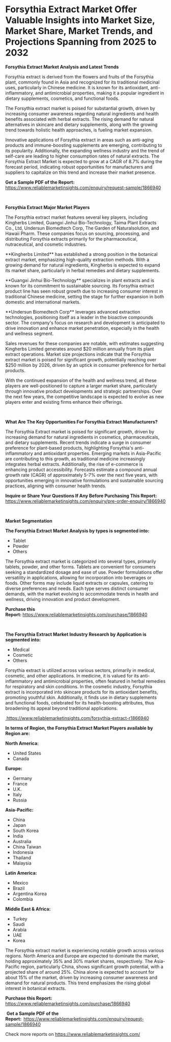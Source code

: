 <p><h1>Forsythia Extract Market Offer Valuable Insights into Market Size, Market Share, Market Trends, and Projections Spanning from 2025 to 2032</h1></p><p><strong>Forsythia Extract Market Analysis and Latest Trends</strong></p>
<p><p>Forsythia extract is derived from the flowers and fruits of the Forsythia plant, commonly found in Asia and recognized for its traditional medicinal uses, particularly in Chinese medicine. It is known for its antioxidant, anti-inflammatory, and antimicrobial properties, making it a popular ingredient in dietary supplements, cosmetics, and functional foods.</p><p>The Forsythia extract market is poised for substantial growth, driven by increasing consumer awareness regarding natural ingredients and health benefits associated with herbal extracts. The rising demand for natural alternatives in skincare and dietary supplements, along with the growing trend towards holistic health approaches, is fueling market expansion.</p><p>Innovative applications of Forsythia extract in areas such as anti-aging products and immune-boosting supplements are emerging, contributing to its popularity. Additionally, the expanding wellness industry and the trend of self-care are leading to higher consumption rates of natural extracts. The Forsythia Extract Market is expected to grow at a CAGR of 8.7% during the forecast period, indicating robust opportunities for manufacturers and suppliers to capitalize on this trend and increase their market presence.</p></p>
<p><strong>Get a Sample PDF of the Report:&nbsp;</strong> <a href="https://www.reliablemarketinsights.com/enquiry/request-sample/1866940?utm_campaign=3047&utm_medium=2&utm_source=Github&utm_content=ia&utm_term=02042025&utm_id=forsythia-extract">https://www.reliablemarketinsights.com/enquiry/request-sample/1866940</a></p>
<p>&nbsp;</p>
<p><strong>Forsythia Extract Major Market Players</strong></p>
<p><p>The Forsythia extract market features several key players, including Kingherbs Limited, Guangxi Jinhui Bio-Technology, Taima Plant Extracts Co., Ltd, Undersun Biomedtech Corp, The Garden of Naturalsolution, and Hawaii Pharm. These companies focus on sourcing, processing, and distributing Forsythia extracts primarily for the pharmaceutical, nutraceutical, and cosmetic industries.</p><p>**Kingherbs Limited** has established a strong position in the botanical extract market, emphasizing high-quality extraction methods. With a growing demand for natural ingredients, Kingherbs is expected to expand its market share, particularly in herbal remedies and dietary supplements.</p><p>**Guangxi Jinhui Bio-Technology** specializes in plant extracts and is known for its commitment to sustainable sourcing. Its Forsythia extract product line has seen robust growth due to increasing consumer interest in traditional Chinese medicine, setting the stage for further expansion in both domestic and international markets.</p><p>**Undersun Biomedtech Corp** leverages advanced extraction technologies, positioning itself as a leader in the bioactive compounds sector. The company's focus on research and development is anticipated to drive innovation and enhance market penetration, especially in the health and wellness segment.</p><p>Sales revenues for these companies are notable, with estimates suggesting Kingherbs Limited generates around $20 million annually from its plant extract operations. Market size projections indicate that the Forsythia extract market is poised for significant growth, potentially reaching over $250 million by 2026, driven by an uptick in consumer preference for herbal products.</p><p>With the continued expansion of the health and wellness trend, all these players are well-positioned to capture a larger market share, particularly through innovative product developments and strategic partnerships. Over the next few years, the competitive landscape is expected to evolve as new players enter and existing firms enhance their offerings.</p></p>
<p>&nbsp;</p>
<p><strong>What Are The Key Opportunities For Forsythia Extract Manufacturers?</strong></p>
<p><p>The Forsythia Extract market is poised for significant growth, driven by increasing demand for natural ingredients in cosmetics, pharmaceuticals, and dietary supplements. Recent trends indicate a surge in consumer preference for plant-based products, highlighting Forsythia's anti-inflammatory and antioxidant properties. Emerging markets in Asia-Pacific are contributing to this growth, as traditional medicine increasingly integrates herbal extracts. Additionally, the rise of e-commerce is enhancing product accessibility. Forecasts estimate a compound annual growth rate (CAGR) of approximately 5-7% over the next five years, with opportunities emerging in innovative formulations and sustainable sourcing practices, aligning with consumer health trends.</p></p>
<p><strong>Inquire or Share Your Questions If Any Before Purchasing This Report:</strong> <a href="https://www.reliablemarketinsights.com/enquiry/pre-order-enquiry/1866940?utm_campaign=3047&utm_medium=2&utm_source=Github&utm_content=ia&utm_term=02042025&utm_id=forsythia-extract">https://www.reliablemarketinsights.com/enquiry/pre-order-enquiry/1866940</a></p>
<p>&nbsp;</p>
<p><strong>Market Segmentation</strong></p>
<p><strong>The Forsythia Extract Market Analysis by types is segmented into:</strong></p>
<p><ul><li>Tablet</li><li>Powder</li><li>Others</li></ul></p>
<p><p>The Forsythia extract market is categorized into several types, primarily tablets, powder, and other forms. Tablets are convenient for consumers seeking a standardized dosage and ease of use. Powder formulations offer versatility in applications, allowing for incorporation into beverages or foods. Other forms may include liquid extracts or capsules, catering to diverse preferences and needs. Each type serves distinct consumer demands, with the market evolving to accommodate trends in health and wellness, driving innovation and product development.</p></p>
<p><strong>Purchase this Report:&nbsp;</strong><a href="https://www.reliablemarketinsights.com/purchase/1866940?utm_campaign=3047&utm_medium=2&utm_source=Github&utm_content=ia&utm_term=02042025&utm_id=forsythia-extract">https://www.reliablemarketinsights.com/purchase/1866940</a></p>
<p>&nbsp;</p>
<p><strong>The Forsythia Extract Market Industry Research by Application is segmented into:</strong></p>
<p><ul><li>Medical</li><li>Cosmetic</li><li>Others</li></ul></p>
<p><p>Forsythia extract is utilized across various sectors, primarily in medical, cosmetic, and other applications. In medicine, it is valued for its anti-inflammatory and antimicrobial properties, often featured in herbal remedies for respiratory and skin conditions. In the cosmetic industry, Forsythia extract is incorporated into skincare products for its antioxidant benefits, promoting youthful skin. Additionally, it finds use in dietary supplements and functional foods, celebrated for its health-boosting attributes, thus broadening its appeal beyond traditional applications.</p></p>
<p><a href="https://www.reliablemarketinsights.com/forsythia-extract-r1866940?utm_campaign=3047&utm_medium=2&utm_source=Github&utm_content=ia&utm_term=02042025&utm_id=forsythia-extract">&nbsp;https://www.reliablemarketinsights.com/forsythia-extract-r1866940</a></p>
<p><strong>In terms of Region, the Forsythia Extract Market Players available by Region are:</strong></p>
<p>
    <p> <strong> North America: </strong>
        <ul>
            <li>United States</li>
            <li>Canada</li>
        </ul>
        </p> 
    <p> <strong> Europe: </strong>
        <ul>
            <li>Germany</li>
            <li>France</li>
            <li>U.K.</li>
            <li>Italy</li>
            <li>Russia</li>
        </ul>
        </p> 
    <p> <strong> Asia-Pacific: </strong>
        <ul>
            <li>China</li>
            <li>Japan</li>
            <li>South Korea</li>
            <li>India</li>
            <li>Australia</li>
            <li>China Taiwan</li>
            <li>Indonesia</li>
            <li>Thailand</li>
            <li>Malaysia</li>
        </ul>
        </p> 
    <p> <strong> Latin America: </strong>
        <ul>
            <li>Mexico</li>
            <li>Brazil</li>
            <li>Argentina Korea</li>
            <li>Colombia</li>
        </ul>
        </p> 
    <p> <strong> Middle East & Africa: </strong>
        <ul>
            <li>Turkey</li>
            <li>Saudi</li>
            <li>Arabia</li>
            <li>UAE</li>
            <li>Korea</li>
        </ul>
    </p>
    </p>
<p><p>The Forsythia extract market is experiencing notable growth across various regions. North America and Europe are expected to dominate the market, holding approximately 35% and 30% market shares, respectively. The Asia-Pacific region, particularly China, shows significant growth potential, with a projected share of around 25%. China alone is expected to account for about 15% of the market, driven by increasing consumer awareness and demand for natural products. This trend emphasizes the rising global interest in botanical extracts.</p></p>
<p><strong>Purchase this Report: </strong><a href="https://www.reliablemarketinsights.com/purchase/1866940?utm_campaign=3047&utm_medium=2&utm_source=Github&utm_content=ia&utm_term=02042025&utm_id=forsythia-extract">https://www.reliablemarketinsights.com/purchase/1866940</a></p>
<p>&nbsp;<strong>Get a Sample PDF of the Report:&nbsp;&nbsp;</strong><a href="https://www.reliablemarketinsights.com/enquiry/request-sample/1866940?utm_campaign=3047&utm_medium=2&utm_source=Github&utm_content=ia&utm_term=02042025&utm_id=forsythia-extract">https://www.reliablemarketinsights.com/enquiry/request-sample/1866940</a></p>
<p><strong></strong></p>
<p>Check more reports on <a href="https://www.reliablemarketinsights.com/?utm_campaign=3047&utm_medium=2&utm_source=Github&utm_content=ia&utm_term=02042025&utm_id=forsythia-extract">https://www.reliablemarketinsights.com/</a></p>